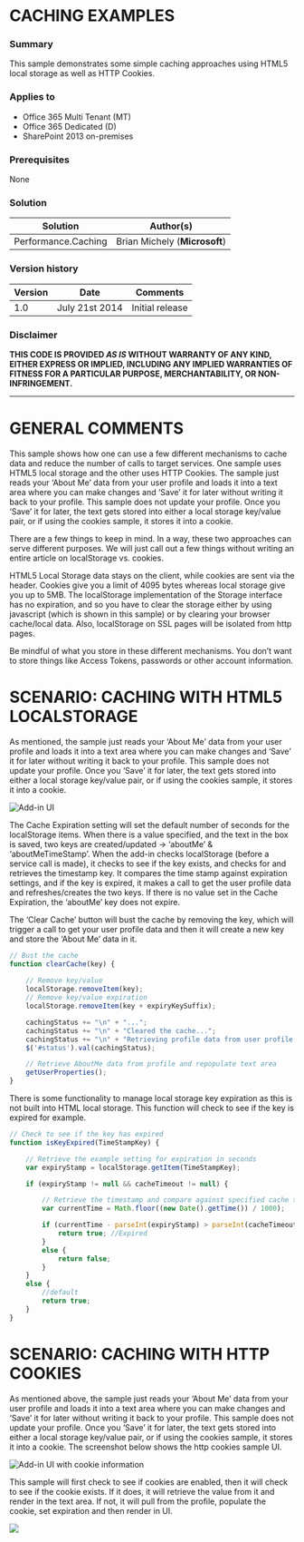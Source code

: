 # CACHING EXAMPLES #

### Summary ###
This sample demonstrates some simple caching approaches using HTML5 local storage as well as HTTP Cookies.

### Applies to ###
-  Office 365 Multi Tenant (MT)
-  Office 365 Dedicated (D)
-  SharePoint 2013 on-premises

### Prerequisites ###
None

### Solution ###
Solution | Author(s)
---------|----------
Performance.Caching | Brian Michely (**Microsoft**)

### Version history ###
Version  | Date | Comments
---------| -----| --------
1.0 | July 21st 2014 | Initial release

### Disclaimer ###
**THIS CODE IS PROVIDED *AS IS* WITHOUT WARRANTY OF ANY KIND, EITHER EXPRESS OR IMPLIED, INCLUDING ANY IMPLIED WARRANTIES OF FITNESS FOR A PARTICULAR PURPOSE, MERCHANTABILITY, OR NON-INFRINGEMENT.**


----------

# GENERAL COMMENTS #
This sample shows how one can use a few different mechanisms to cache data and reduce the number of calls to target services. One sample uses HTML5 local storage and the other uses HTTP Cookies. The sample just reads your ‘About Me’ data from your user profile and loads it into a text area where you can make changes and ‘Save’ it for later without writing it back to your profile. This sample does not update your profile.  Once you ‘Save’ it for later, the text gets stored into either a local storage key/value pair, or if using the cookies sample, it stores it into a cookie. 

There are a few things to keep in mind. In a way, these two approaches can serve different purposes. We will just call out a few things without writing an entire article on localStorage vs. cookies. 

HTML5 Local Storage data stays on the client, while cookies are sent via the header. Cookies give you a limit of 4095 bytes whereas local storage give you up to 5MB.  The localStorage implementation of the Storage interface has no expiration, and so you have to clear the storage either by using javascript (which is shown in this sample) or by clearing your browser cache/local data. Also, localStorage on SSL pages will be isolated from http pages.

Be mindful of what you store in these different mechanisms. You don’t want to store things like Access Tokens, passwords or other account information.

# SCENARIO: CACHING WITH HTML5 LOCALSTORAGE #
As mentioned, the sample just reads your ‘About Me’ data from your user profile and loads it into a text area where you can make changes and ‘Save’ it for later without writing it back to your profile. This sample does not update your profile.  Once you ‘Save’ it for later, the text gets stored into either a local storage key/value pair, or if using the cookies sample, it stores it into a cookie. 

![Add-in UI](http://i.imgur.com/E6wtIS4.png)

The Cache Expiration setting will set the default number of seconds for the localStorage items. When there is a value specified, and the text in the box is saved, two keys are created/updated -> ‘aboutMe’ & ‘aboutMeTimeStamp’. When the add-in checks localStorage (before a service call is made), it checks to see if the key exists, and checks for and retrieves the timestamp key. It compares the time stamp against expiration settings, and if the key is expired, it makes a call to get the user profile data and refreshes/creates the two keys. If there is no value set in the Cache Expiration, the ‘aboutMe’ key does not expire.

The ‘Clear Cache’ button will bust the cache by removing the key, which will trigger a call to get your user profile data and then it will create a new key and store the ‘About Me’ data in it.

```JavaScript
// Bust the cache
function clearCache(key) {
         
    // Remove key/value
    localStorage.removeItem(key);
    // Remove key/value expiration
    localStorage.removeItem(key + expiryKeySuffix);

    cachingStatus += "\n" + "...";
    cachingStatus += "\n" + "Cleared the cache...";
    cachingStatus += "\n" + "Retrieving profile data from user profile...";
    $('#status').val(cachingStatus);

    // Retrieve AboutMe data from profile and repopulate text area
    getUserProperties();
}
```

There is some functionality to manage local storage key expiration as this is not built into HTML local storage. This function will check to see if the key is expired for example.

```JavaScript
// Check to see if the key has expired
function isKeyExpired(TimeStampKey) {

    // Retrieve the example setting for expiration in seconds
    var expiryStamp = localStorage.getItem(TimeStampKey);

    if (expiryStamp != null && cacheTimeout != null) {

        // Retrieve the timestamp and compare against specified cache timeout settings to see if it is expired
        var currentTime = Math.floor((new Date().getTime()) / 1000);

        if (currentTime - parseInt(expiryStamp) > parseInt(cacheTimeout)) {
            return true; //Expired
        }
        else {
            return false;
        }
    }
    else {
        //default 
        return true;
    }
}
```

# SCENARIO: CACHING WITH HTTP COOKIES #
As mentioned above, the sample just reads your ‘About Me’ data from your user profile and loads it into a text area where you can make changes and ‘Save’ it for later without writing it back to your profile. This sample does not update your profile.  Once you ‘Save’ it for later, the text gets stored into either a local storage key/value pair, or if using the cookies sample, it stores it into a cookie. The screenshot below shows the http cookies sample UI.

![Add-in UI with cookie information](http://i.imgur.com/UrDk8a1.png)

This sample will first check to see if cookies are enabled, then it will check to see if the cookie exists. If it does, it will retrieve the value from it and render in the text area. If not, it will pull from the profile, populate the cookie, set expiration and then render in UI.


<img src="https://telemetry.sharepointpnp.com/pnp/samples/Performance.Caching" />